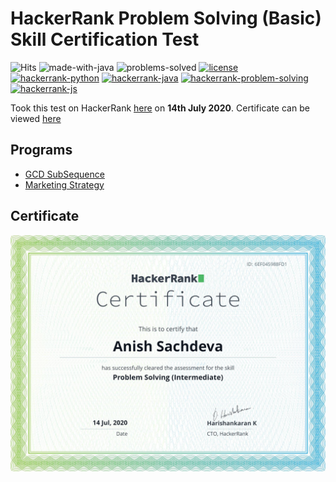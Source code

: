 # HackerRank Problem Solving (Basic) Skill Certification Test 

![Hits](https://hits.seeyoufarm.com/api/count/incr/badge.svg?url=https://github.com/anishLearnsToCode/hackerrank-problem-solving-intermediate-skill-test)
![made-with-java](https://img.shields.io/badge/Made%20with-Java-1f425f.svg)
![problems-solved](https://img.shields.io/badge/Problems%20Solved-2/2-1abc9c.svg)
[![license](https://img.shields.io/badge/LICENSE-MIT-<COLOR>.svg)](LICENSE)
[![hackerrank-python](https://img.shields.io/badge/hackerrank%20certification-python-1f72ff.svg)](https://github.com/anishLearnsToCode/hackerrank-python-basic-skill-test)
[![hackerrank-java](https://img.shields.io/badge/hackerrank%20certification-java-1f72ff.svg)](https://github.com/anishLearnsToCode/hackerrank-java-basic-skill-test)
[![hackerrank-problem-solving](https://img.shields.io/badge/hackerrank%20certification-Problem%20Solving%20(Basic)-1f72ff.svg)](https://github.com/anishLearnsToCode/hackerrank-problem-solving-skill-test)
[![hackerrank-js](https://img.shields.io/badge/hackerrank%20certification-JavaScript%20(Basic)-1f72ff.svg)](https://github.com/anishLearnsToCode/hackerrank-js-basic-skill-test)

Took this test on HackerRank [here](https://www.hackerrank.com/skills-verification) 
on __14th July 2020__. 
Certificate can be viewed [here](https://www.hackerrank.com/certificates/6ef045988fd1)

## Programs 
- [GCD SubSequence](src/GCDSubSequence.java)
- [Marketing Strategy](src/MarketingStrategy.java)

## Certificate
![certificate](certificate.png)
